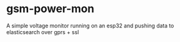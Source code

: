 # gsm-power-mon

A simple voltage monitor running on an esp32 and pushing data to elasticsearch over gprs + ssl
